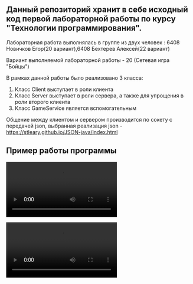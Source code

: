 ## Данный репозиторий хранит в себе исходный код первой лабораторной работы по курсу "Технологии программирования".

Лабораторная работа выполнялась в группе из двух человек : 6408 Новичков Егор(20 вариант),6408 Бехтерев Алексей(22 вариант)

Вариант выполняемой лабораторной работы - 20 (Сетевая игра "Бойцы")

В рамках данной работы было реализовано 3 класса:
1. Класс Client выступает в роли клиента
2. Класс Server выступает в роли сервера, а также для упрощения в роли второго клиента
3. Класс GameService является вспомогательным

Общение между клиентом и сервером производится по сокету с передачей json, выбранная реализация json - https://stleary.github.io/JSON-java/index.html

## Пример работы программы
![](https://github.com/evn9ln/tp2/blob/master/1.gif.mp4)

![](https://github.com/evn9ln/tp2/blob/master/2.gif.mp4)
